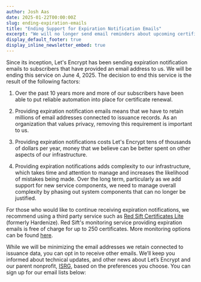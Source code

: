 ```yaml
---
author: Josh Aas
date: 2025-01-22T00:00:00Z
slug: ending-expiration-emails
title: "Ending Support for Expiration Notification Emails"
excerpt: "We will no longer send email reminders about upcoming certificate expirations."
display_default_footer: true
display_inline_newsletter_embed: true
---
```


Since its inception, Let's Encrypt has been sending expiration notification emails to subscribers that have provided an email address to us. We will be ending this service on June 4, 2025. The decision to end this service is the result of the following factors:

1. Over the past 10 years more and more of our subscribers have been able to put reliable automation into place for certificate renewal.

2. Providing expiration notification emails means that we have to retain millions of email addresses connected to issuance records. As an organization that values privacy, removing this requirement is important to us.

3. Providing expiration notifications costs Let's Encrypt tens of thousands of dollars per year, money that we believe can be better spent on other aspects of our infrastructure.

4. Providing expiration notifications adds complexity to our infrastructure, which takes time and attention to manage and increases the likelihood of mistakes being made. Over the long term, particularly as we add support for new service components, we need to manage overall complexity by phasing out system components that can no longer be justified.

For those who would like to continue receiving expiration notifications, we recommend using a third party service such as [Red Sift Certificates Lite](https://redsift.com/pulse-platform/certificates-lite) (formerly Hardenize). Red Sift's monitoring service providing expiration emails is free of charge for up to 250 certificates. More monitoring options can be found [here](/docs/monitoring-options).

While we will be minimizing the email addresses we retain connected to issuance data, you can opt in to receive other emails. We’ll keep you informed about technical updates, and other news about Let’s Encrypt and our parent nonprofit, [ISRG](http://abetterinternet.org), based on the preferences you choose.  You can sign up for our email lists below: